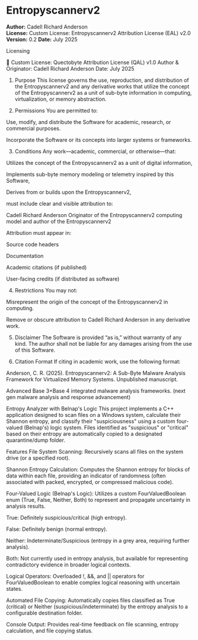 # Entropyscannerv2

**Author:** Cadell Richard Anderson  
**License:** Custom License: Entropyscannerv2 Attribution License (EAL) v2.0
**Version:** 0.2 
**Date:** July 2025

Licensing 

📜 Custom License: Quectobyte Attribution License (QAL) v1.0
Author & Originator: Cadell Richard Anderson Date: July 2025

1. Purpose
This license governs the use, reproduction, and distribution of the Entropyscannerv2 and any derivative works that utilize the concept of the Entropyscannerv2 as a unit of sub-byte information in computing, virtualization, or memory abstraction.

2. Permissions
You are permitted to:

Use, modify, and distribute the Software for academic, research, or commercial purposes.

Incorporate the Software or its concepts into larger systems or frameworks.

3. Conditions
Any work—academic, commercial, or otherwise—that:

Utilizes the concept of the Entropyscannerv2 as a unit of digital information,

Implements sub-byte memory modeling or telemetry inspired by this Software,

Derives from or builds upon the Entropyscannerv2,

must include clear and visible attribution to:

Cadell Richard Anderson Originator of the Entropyscannerv2 computing model and author of the Entropyscannerv2

Attribution must appear in:

Source code headers

Documentation

Academic citations (if published)

User-facing credits (if distributed as software)

4. Restrictions
You may not:

Misrepresent the origin of the concept of the Entropyscannerv2 in computing.

Remove or obscure attribution to Cadell Richard Anderson in any derivative work.

5. Disclaimer
The Software is provided “as is,” without warranty of any kind. The author shall not be liable for any damages arising from the use of this Software.

6. Citation Format
If citing in academic work, use the following format:

Anderson, C. R. (2025). Entropyscannerv2: A Sub-Byte Malware Analysis Framework for Virtualized Memory Systems. Unpublished manuscript.

Advanced Base 3+Base 4 integrated malware analysis frameworks. (next gen malware analysis and response advancement)
 
 Entropy Analyzer with Belnap's Logic
This project implements a C++ application designed to scan files on a Windows system, calculate their Shannon entropy, and classify their "suspiciousness" using a custom four-valued (Belnap's) logic system. Files identified as "suspicious" or "critical" based on their entropy are automatically copied to a designated quarantine/dump folder.

Features
File System Scanning: Recursively scans all files on the system drive (or a specified root).

Shannon Entropy Calculation: Computes the Shannon entropy for blocks of data within each file, providing an indicator of randomness (often associated with packed, encrypted, or compressed malicious code).

Four-Valued Logic (Belnap's Logic): Utilizes a custom FourValuedBoolean enum (True, False, Neither, Both) to represent and propagate uncertainty in analysis results.

True: Definitely suspicious/critical (high entropy).

False: Definitely benign (normal entropy).

Neither: Indeterminate/Suspicious (entropy in a grey area, requiring further analysis).

Both: Not currently used in entropy analysis, but available for representing contradictory evidence in broader logical contexts.

Logical Operators: Overloaded !, &&, and || operators for FourValuedBoolean to enable complex logical reasoning with uncertain states.

Automated File Copying: Automatically copies files classified as True (critical) or Neither (suspicious/indeterminate) by the entropy analysis to a configurable destination folder.

Console Output: Provides real-time feedback on file scanning, entropy calculation, and file copying status.
